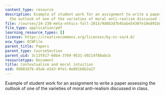 ```yaml
---
content_type: resource
description: Example of student work for an assignment to write a paper assessing
  the outlook of one of the varieties of moral anti-realism discussed in class.
file: /courses/24-230-meta-ethics-fall-2015/9d883d7b45abe5430fe10e891b8b2a27_MIT24_230F15_FinalPaper.pdf
file_type: application/pdf
learning_resource_types: []
license: https://creativecommons.org/licenses/by-nc-sa/4.0/
ocw_type: OCWFile
parent_title: Papers
parent_type: CourseSection
parent_uid: 3c13f817-60b4-3769-9531-d9214f88abcb
resourcetype: Document
title: Contextualism and moral intuition
uid: 9d883d7b-45ab-e543-0fe1-0e891b8b2a27
---
```

Example of student work for an assignment to write a paper assessing the outlook of one of the varieties of moral anti-realism discussed in class.